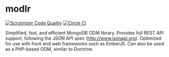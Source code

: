 # modlr
[![Scrutinizer Code Quality](https://scrutinizer-ci.com/g/as3io/modlr/badges/quality-score.png?b=master)](https://scrutinizer-ci.com/g/as3io/modlr/?branch=master) [![Circle CI](https://circleci.com/gh/as3io/modlr.svg?style=shield)](https://circleci.com/gh/as3io/modlr)

Simplified, fast, and efficient MongoDB ODM library. Provides full REST API support, following the JSON API spec (http://www.jsonapi.org). Optimized for use with front end web frameworks such as EmberJS. Can also be used as a PHP-based ODM, similar to Doctrine.
